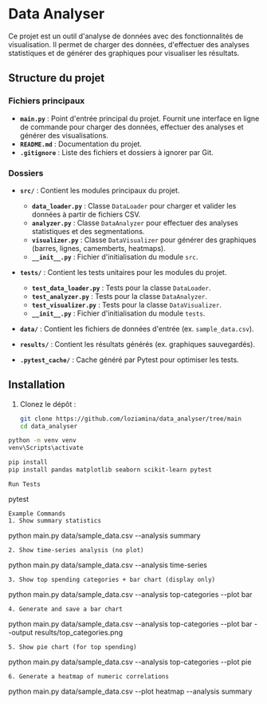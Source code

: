 # Data Analyser

Ce projet est un outil d'analyse de données avec des fonctionnalités de visualisation. Il permet de charger des données, d'effectuer des analyses statistiques et de générer des graphiques pour visualiser les résultats.

## Structure du projet

### Fichiers principaux

- **`main.py`** : Point d'entrée principal du projet. Fournit une interface en ligne de commande pour charger des données, effectuer des analyses et générer des visualisations.
- **`README.md`** : Documentation du projet.
- **`.gitignore`** : Liste des fichiers et dossiers à ignorer par Git.

### Dossiers

- **`src/`** : Contient les modules principaux du projet.

  - **`data_loader.py`** : Classe `DataLoader` pour charger et valider les données à partir de fichiers CSV.
  - **`analyzer.py`** : Classe `DataAnalyzer` pour effectuer des analyses statistiques et des segmentations.
  - **`visualizer.py`** : Classe `DataVisualizer` pour générer des graphiques (barres, lignes, camemberts, heatmaps).
  - **`__init__.py`** : Fichier d'initialisation du module `src`.

- **`tests/`** : Contient les tests unitaires pour les modules du projet.

  - **`test_data_loader.py`** : Tests pour la classe `DataLoader`.
  - **`test_analyzer.py`** : Tests pour la classe `DataAnalyzer`.
  - **`test_visualizer.py`** : Tests pour la classe `DataVisualizer`.
  - **`__init__.py`** : Fichier d'initialisation du module `tests`.

- **`data/`** : Contient les fichiers de données d'entrée (ex. `sample_data.csv`).
- **`results/`** : Contient les résultats générés (ex. graphiques sauvegardés).

- **`.pytest_cache/`** : Cache généré par Pytest pour optimiser les tests.

## Installation

1. Clonez le dépôt :
   ```bash
   git clone https://github.com/loziamina/data_analyser/tree/main
   cd data_analyser
   ```

```bash
python -m venv venv
venv\Scripts\activate
```

```bash
pip install
pip install pandas matplotlib seaborn scikit-learn pytest
```

```
Run Tests
```

pytest

```
Example Commands
1. Show summary statistics
```

python main.py data/sample_data.csv --analysis summary

```
2. Show time-series analysis (no plot)
```

python main.py data/sample_data.csv --analysis time-series

```
3. Show top spending categories + bar chart (display only)
```

python main.py data/sample_data.csv --analysis top-categories --plot bar

```
4. Generate and save a bar chart
```

python main.py data/sample_data.csv --analysis top-categories --plot bar --output results/top_categories.png

```
5. Show pie chart (for top spending)
```

python main.py data/sample_data.csv --analysis top-categories --plot pie

```
6. Generate a heatmap of numeric correlations
```

python main.py data/sample_data.csv --plot heatmap --analysis summary
